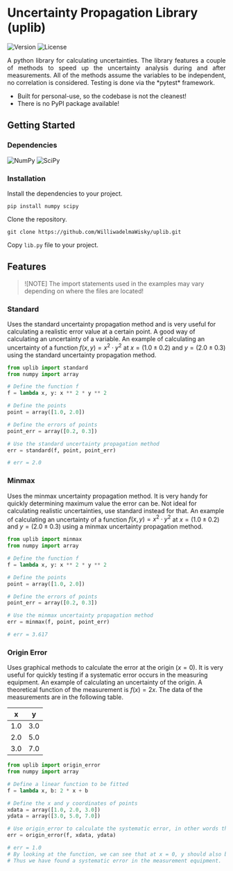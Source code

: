 # Uncertainty Propagation Library (uplib)
![Version](https://img.shields.io/badge/python-3.0+-blue.svg?style=flat)
![License](https://img.shields.io/badge/license-MIT-green.svg?style=flat)

<p align="justify">
    A python library for calculating uncertainties. The library features a couple of methods to speed up the uncertainty analysis during and after measurements. All of the methods assume the variables to be independent, no correlation is considered. Testing is done via the *pytest* framework.
</p>

- Built for personal-use, so the codebase is not the cleanest!
- There is no PyPI package available!

## Getting Started
### Dependencies
![NumPy](https://img.shields.io/badge/numpy-%23013243.svg?style=flat&logo=numpy&logoColor=white)
![SciPy](https://img.shields.io/badge/SciPy-%230C55A5.svg?style=flat&logo=scipy&logoColor=%white)

### Installation
Install the dependencies to your project.

```
pip install numpy scipy
```

Clone the repository.

```
git clone https://github.com/WilliwadelmaWisky/uplib.git
```

Copy `lib.py` file to your project.

## Features
> ![NOTE]
> The import statements used in the examples may vary depending on where the files are located!

### Standard
Uses the standard uncertainty propagation method and is very useful for calculating a realistic error value at a certain point. A good way of calculating an uncertainty of a variable. An example of calculating an uncertainty of a function $f(x, y) = x^2 \cdot y^2$ at $x = (1.0 \pm 0.2)$ and $y = (2.0 \pm 0.3)$ using the standard uncertainty propagation method.

```python
from uplib import standard
from numpy import array

# Define the function f
f = lambda x, y: x ** 2 * y ** 2

# Define the points
point = array([1.0, 2.0])

# Define the errors of points
point_err = array([0.2, 0.3])

# Use the standard uncertainty propagation method
err = standard(f, point, point_err) 

# err = 2.0
```

### Minmax
Uses the minmax uncertainty propagation method. It is very handy for quickly determining maximum value the error can be. Not ideal for calculating realistic uncertainties, use standard instead for that. An example of calculating an uncertainty of a function $f(x, y) = x^2 \cdot y^2$ at $x = (1.0 \pm 0.2)$ and $y = (2.0 \pm 0.3)$ using a minmax uncertainty propagation method.

```python
from uplib import minmax
from numpy import array

# Define the function f
f = lambda x, y: x ** 2 * y ** 2

# Define the points
point = array([1.0, 2.0])

# Define the errors of points
point_err = array([0.2, 0.3])

# Use the minmax uncertainty propagation method
err = minmax(f, point, point_err)

# err = 3.617
```

### Origin Error
Uses graphical methods to calculate the error at the origin $(x = 0)$. It is very useful for quickly testing if a systematic error occurs in the measuring equipment. An example of calculating an uncertainty of the origin. A theoretical function of the measurement is $f(x) = 2x$. The data of the measurements are in the following table.

|   x   |   y   |
|:-----:|:-----:|
|  1.0  |  3.0  |
|  2.0  |  5.0  |
|  3.0  |  7.0  |

```python
from uplib import origin_error
from numpy import array

# Define a linear function to be fitted
f = lambda x, b: 2 * x + b

# Define the x and y coordinates of points
xdata = array([1.0, 2.0, 3.0])
ydata = array([3.0, 5.0, 7.0])

# Use origin_error to calculate the systematic error, in other words the value of b
err = origin_error(f, xdata, ydata)

# err = 1.0
# By looking at the function, we can see that at x = 0, y should also be 0.
# Thus we have found a systematic error in the measurement equipment.
```

